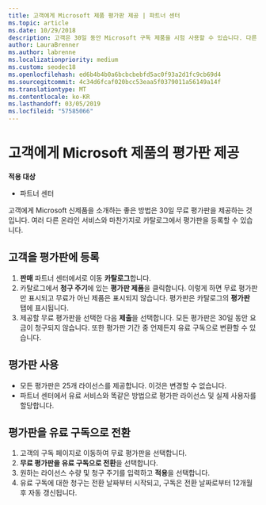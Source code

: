 ```yaml
---
title: 고객에게 Microsoft 제품 평가판 제공 | 파트너 센터
ms.topic: article
ms.date: 10/29/2018
description: 고객은 30일 동안 Microsoft 구독 제품을 시험 사용할 수 있습니다. 다른 많은 온라인 서비스와 마찬가지로 카탈로그에 이러한 평가판에 등록할 수 있습니다.
author: LauraBrenner
ms.author: labrenne
ms.localizationpriority: medium
ms.custom: seodec18
ms.openlocfilehash: ed6b4b4b0a6bcbcbebfd5ac0f93a2d1fc9cb69d4
ms.sourcegitcommit: 4c34d6fcaf020bcc53eaa5f0379011a56149a14f
ms.translationtype: MT
ms.contentlocale: ko-KR
ms.lasthandoff: 03/05/2019
ms.locfileid: "57585066"
---
```

# <a name="offer-your-customers-trials-of-microsoft-products"></a>고객에게 Microsoft 제품의 평가판 제공

**적용 대상**

-  파트너 센터

고객에게 Microsoft 신제품을 소개하는 좋은 방법은 30일 무료 평가판을 제공하는 것입니다. 여러 다른 온라인 서비스와 마찬가지로 카탈로그에서 평가판을 등록할 수 있습니다.  

## <a name="sign-your-customer-up-for-a-trial"></a>고객을 평가판에 등록

1.  **판매** 파트너 센터에서로 이동 **카탈로그**합니다. 
2.  카탈로그에서 **청구 주기**에 있는 **평가판 제품**을 클릭합니다. 이렇게 하면 무료 평가판만 표시되고 무료가 아닌 제품은 표시되지 않습니다. 평가판은 카탈로그의 **평가판** 탭에 표시됩니다.
3.  제공할 무료 평가판을 선택한 다음 **제출**을 선택합니다. 모든 평가판은 30일 동안 요금이 청구되지 않습니다. 또한 평가판 기간 중 언제든지 유료 구독으로 변환할 수 있습니다.

## <a name="using-the-trial"></a>평가판 사용

- 모든 평가판은 25개 라이선스를 제공합니다. 이것은 변경할 수 없습니다.
- 파트너 센터에서 유료 서비스와 똑같은 방법으로 평가판 라이선스 및 실제 사용자를 할당합니다.

## <a name="converting-a-trial-to-a-paid-subscription"></a>평가판을 유료 구독으로 전환

1.  고객의 구독 페이지로 이동하여 무료 평가판을 선택합니다.
2.  **무료 평가판을 유료 구독으로 전환**을 선택합니다.
3.  원하는 라이선스 수량 및 청구 주기를 입력하고 **적용**을 선택합니다.
4.  유료 구독에 대한 청구는 전환 날짜부터 시작되고, 구독은 전환 날짜로부터 12개월 후 자동 갱신됩니다. 

